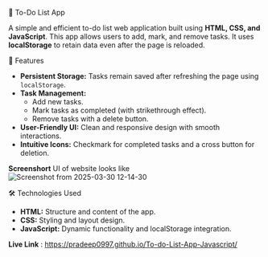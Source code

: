 

 📝 To-Do List App

A simple and efficient to-do list web application built using **HTML, CSS, and JavaScript**. This app allows users to add, mark, and remove tasks. It uses **localStorage** to retain data even after the page is reloaded.

 🚀 Features
- **Persistent Storage:** Tasks remain saved after refreshing the page using `localStorage`.
- **Task Management:** 
  - Add new tasks.
  - Mark tasks as completed (with strikethrough effect).
  - Remove tasks with a delete button.
- **User-Friendly UI:** Clean and responsive design with smooth interactions.
- **Intuitive Icons:** Checkmark for completed tasks and a cross button for deletion.

**Screenshort** UI of website looks like
![Screenshot from 2025-03-30 12-14-30](https://github.com/user-attachments/assets/6d50657d-415a-4688-9cb1-cd102d0572f4)



 🛠️ Technologies Used
- **HTML:** Structure and content of the app.
- **CSS:** Styling and layout design.
- **JavaScript:** Dynamic functionality and localStorage integration.

**Live Link** : https://pradeep0997.github.io/To-do-List-App-Javascript/

